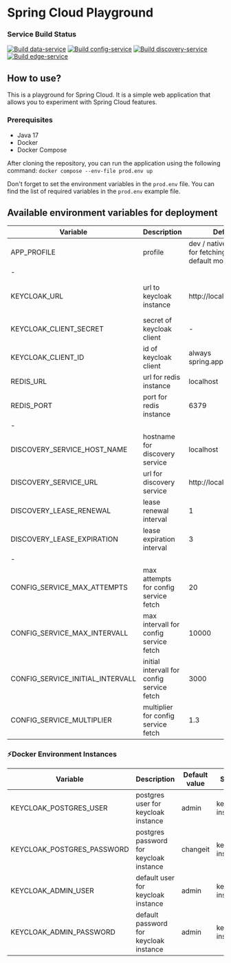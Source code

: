 # Spring Cloud Playground 

### Service Build Status 
[![Build data-service](https://github.com/volalm15/app/actions/workflows/data-service.yml/badge.svg?branch=main)](https://github.com/volalm15/app/actions/workflows/data-service.yml)
[![Build config-service](https://github.com/volalm15/app/actions/workflows/config-service.yml/badge.svg)](https://github.com/volalm15/app/actions/workflows/config-service.yml)
[![Build discovery-service](https://github.com/volalm15/app/actions/workflows/discovery-service.yml/badge.svg?branch=main)](https://github.com/volalm15/app/actions/workflows/discovery-service.yml)
[![Build edge-service](https://github.com/volalm15/app/actions/workflows/edge-service.yml/badge.svg?branch=main)](https://github.com/volalm15/app/actions/workflows/edge-service.yml)

## How to use?
This is a playground for Spring Cloud. It is a simple web application that allows you to experiment with Spring Cloud features.

### Prerequisites
- Java 17
- Docker
- Docker Compose

After cloning the repository, you can run the application using the following command:
`docker compose --env-file prod.env up`

Don't forget to set the environment variables in the `prod.env` file. You can find the list of required variables in the `prod.env` example file.


## Available environment variables for deployment
| Variable                         | Description                                | Default value                                                             | Service                    |
|----------------------------------|--------------------------------------------|---------------------------------------------------------------------------|----------------------------|
| APP_PROFILE                      | profile                                    | dev / native (=config service for fetching native config in default mode) | all                        |
| -                                |                                            |                                                                           |                            |
| KEYCLOAK_URL                     | url to keycloak instance                   | http://localhost:8080                                                     | edge-service, data-service |
| KEYCLOAK_CLIENT_SECRET           | secret of keycloak client                  | -                                                                         | edge-service               |
| KEYCLOAK_CLIENT_ID               | id of keycloak client                      | always spring.application.name                                            | edge-service               |
| REDIS_URL                        | url for redis instance                     | localhost                                                                 | edge-service               |
| REDIS_PORT                       | port for redis instance                    | 6379                                                                      | edge-service               |
| -                                |                                            |                                                                           |                            |
| DISCOVERY_SERVICE_HOST_NAME      | hostname for discovery service             | localhost                                                                 | discovery-service          |
| DISCOVERY_SERVICE_URL            | url for discovery service                  | http://localhost:8761/eureka                                              | all                        |
| DISCOVERY_LEASE_RENEWAL          | lease renewal interval                     | 1                                                                         | all                        |
| DISCOVERY_LEASE_EXPIRATION       | lease expiration interval                  | 3                                                                         | all                        |
| -                                |                                            |                                                                           |                            |
| CONFIG_SERVICE_MAX_ATTEMPTS      | max attempts for config service fetch      | 20                                                                        | all                        |
| CONFIG_SERVICE_MAX_INTERVALL     | max intervall for config service fetch     | 10000                                                                     | all                        |
| CONFIG_SERVICE_INITIAL_INTERVALL | initial intervall for config service fetch | 3000                                                                      | all                        |
| CONFIG_SERVICE_MULTIPLIER        | multiplier for config service fetch        | 1.3                                                                       | all                        |


### ⚡Docker Environment Instances
| Variable                   | Description                             | Default value                                                             | Service                    |
|----------------------------|-----------------------------------------|---------------------------------------------------------------------------|----------------------------|
| KEYCLOAK_POSTGRES_USER     | postgres user for keycloak instance     | admin                                                                     | keycloak-instance          |
| KEYCLOAK_POSTGRES_PASSWORD | postgres password for keycloak instance | changeit                                                                  | keycloak-instance          |
| KEYCLOAK_ADMIN_USER        | default user for keycloak instance      | admin                                                                     | keycloak-instance          |
| KEYCLOAK_ADMIN_PASSWORD    | default password for keycloak instance  | admin                                                                     | keycloak-instance          |

